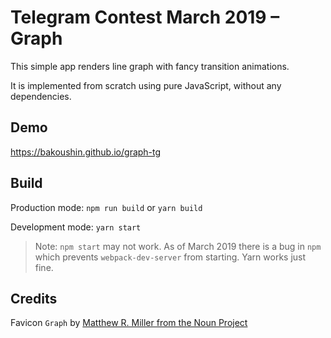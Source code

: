 # Telegram Contest March 2019 – Graph

This simple app renders line graph with fancy transition animations.

It is implemented from scratch using pure JavaScript, without any dependencies.

## Demo

https://bakoushin.github.io/graph-tg

## Build

Production mode: `npm run build` or `yarn build`

Development mode: `yarn start`

> Note: `npm start` may not work. As of March 2019 there is a bug in `npm` which prevents `webpack-dev-server` from starting. Yarn works just fine.

## Credits

Favicon `Graph` by [Matthew R. Miller from the Noun Project](https://thenounproject.com/mattermill)
